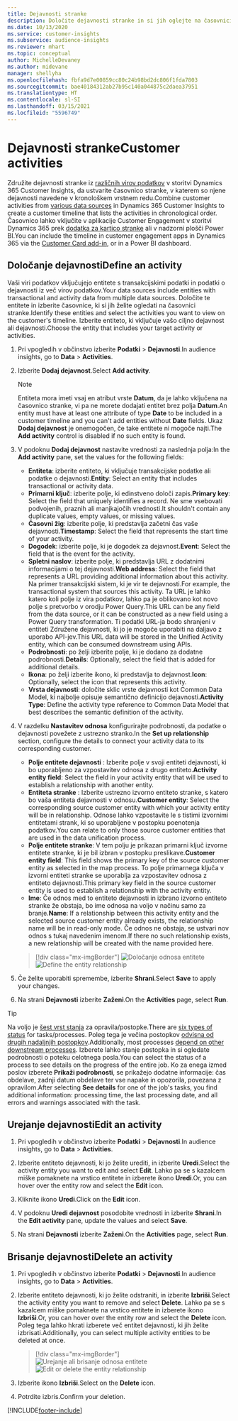 ```yaml
---
title: Dejavnosti stranke
description: Določite dejavnosti stranke in si jih oglejte na časovnici stranke.
ms.date: 10/13/2020
ms.service: customer-insights
ms.subservice: audience-insights
ms.reviewer: mhart
ms.topic: conceptual
author: MichelleDevaney
ms.author: midevane
manager: shellyha
ms.openlocfilehash: fbfa9d7e00859cc80c24b98bd2dc806f1fda7803
ms.sourcegitcommit: bae40184312ab27b95c140a044875c2daea37951
ms.translationtype: HT
ms.contentlocale: sl-SI
ms.lasthandoff: 03/15/2021
ms.locfileid: "5596749"
---
```

# <a name="customer-activities"></a><span data-ttu-id="e07eb-103">Dejavnosti stranke</span><span class="sxs-lookup"><span data-stu-id="e07eb-103">Customer activities</span></span>

<span data-ttu-id="e07eb-104">Združite dejavnosti stranke iz [različnih virov podatkov](data-sources.md) v storitvi Dynamics 365 Customer Insights, da ustvarite časovnico stranke, v katerem so njene dejavnosti navedene v kronološkem vrstnem redu.</span><span class="sxs-lookup"><span data-stu-id="e07eb-104">Combine customer activities from [various data sources](data-sources.md) in Dynamics 365 Customer Insights to create a customer timeline that lists the activities in chronological order.</span></span> <span data-ttu-id="e07eb-105">Časovnico lahko vključite v aplikacije Customer Engagement v storitvi Dynamics 365 prek [dodatka za kartico stranke](customer-card-add-in.md) ali v nadzorni plošči Power BI.</span><span class="sxs-lookup"><span data-stu-id="e07eb-105">You can include the timeline in customer engagement apps in Dynamics 365 via the [Customer Card add-in](customer-card-add-in.md), or in a Power BI dashboard.</span></span>

## <a name="define-an-activity"></a><span data-ttu-id="e07eb-106">Določanje dejavnosti</span><span class="sxs-lookup"><span data-stu-id="e07eb-106">Define an activity</span></span>

<span data-ttu-id="e07eb-107">Vaši viri podatkov vključujejo entitete s transakcijskimi podatki in podatki o dejavnosti iz več virov podatkov.</span><span class="sxs-lookup"><span data-stu-id="e07eb-107">Your data sources include entities with transactional and activity data from multiple data sources.</span></span> <span data-ttu-id="e07eb-108">Določite te entitete in izberite časovnice, ki si jih želite ogledati na časovnici stranke.</span><span class="sxs-lookup"><span data-stu-id="e07eb-108">Identify these entities and select the activities you want to view on the customer's timeline.</span></span> <span data-ttu-id="e07eb-109">Izberite entiteto, ki vključuje vašo ciljno dejavnost ali dejavnosti.</span><span class="sxs-lookup"><span data-stu-id="e07eb-109">Choose the entity that includes your target activity or activities.</span></span>

1. <span data-ttu-id="e07eb-110">Pri vpogledih v občinstvo izberite **Podatki** > **Dejavnosti**.</span><span class="sxs-lookup"><span data-stu-id="e07eb-110">In audience insights, go to **Data** > **Activities**.</span></span>

1. <span data-ttu-id="e07eb-111">Izberite **Dodaj dejavnost**.</span><span class="sxs-lookup"><span data-stu-id="e07eb-111">Select **Add activity**.</span></span>

   > [!NOTE]
   > <span data-ttu-id="e07eb-112">Entiteta mora imeti vsaj en atribut vrste **Datum**, da je lahko vključena na časovnico stranke, vi pa ne morete dodajati entitet brez polja **Datum**.</span><span class="sxs-lookup"><span data-stu-id="e07eb-112">An entity must have at least one attribute of type **Date** to be included in a customer timeline and you can't add entities without **Date** fields.</span></span> <span data-ttu-id="e07eb-113">Ukaz **Dodaj dejavnost** je onemogočen, če take entitete ni mogoče najti.</span><span class="sxs-lookup"><span data-stu-id="e07eb-113">The **Add activity** control is disabled if no such entity is found.</span></span>

1. <span data-ttu-id="e07eb-114">V podoknu **Dodaj dejavnost** nastavite vrednosti za naslednja polja:</span><span class="sxs-lookup"><span data-stu-id="e07eb-114">In the **Add activity** pane, set the values for the following fields:</span></span>

   - <span data-ttu-id="e07eb-115">**Entiteta**: izberite entiteto, ki vključuje transakcijske podatke ali podatke o dejavnosti.</span><span class="sxs-lookup"><span data-stu-id="e07eb-115">**Entity**: Select an entity that includes transactional or activity data.</span></span>
   - <span data-ttu-id="e07eb-116">**Primarni ključ**: izberite polje, ki edinstveno določi zapis.</span><span class="sxs-lookup"><span data-stu-id="e07eb-116">**Primary key**: Select the field that uniquely identifies a record.</span></span> <span data-ttu-id="e07eb-117">Ne sme vsebovati podvojenih, praznih ali manjkajočih vrednosti.</span><span class="sxs-lookup"><span data-stu-id="e07eb-117">It shouldn't contain any duplicate values, empty values, or missing values.</span></span>
   - <span data-ttu-id="e07eb-118">**Časovni žig**: izberite polje, ki predstavlja začetni čas vaše dejavnosti.</span><span class="sxs-lookup"><span data-stu-id="e07eb-118">**Timestamp**: Select the field that represents the start time of your activity.</span></span>
   - <span data-ttu-id="e07eb-119">**Dogodek**: izberite polje, ki je dogodek za dejavnost.</span><span class="sxs-lookup"><span data-stu-id="e07eb-119">**Event**: Select the field that is the event for the activity.</span></span>
   - <span data-ttu-id="e07eb-120">**Spletni naslov**: izberite polje, ki predstavlja URL z dodatnimi informacijami o tej dejavnosti.</span><span class="sxs-lookup"><span data-stu-id="e07eb-120">**Web address**: Select the field that represents a URL providing additional information about this activity.</span></span> <span data-ttu-id="e07eb-121">Na primer transakcijski sistem, ki je vir te dejavnosti.</span><span class="sxs-lookup"><span data-stu-id="e07eb-121">For example, the transactional system that sources this activity.</span></span> <span data-ttu-id="e07eb-122">Ta URL je lahko katero koli polje iz vira podatkov, lahko pa je oblikovano kot novo polje s pretvorbo v orodju Power Query.</span><span class="sxs-lookup"><span data-stu-id="e07eb-122">This URL can be any field from the data source, or it can be constructed as a new field using a Power Query transformation.</span></span> <span data-ttu-id="e07eb-123">Ti podatki URL-ja bodo shranjeni v entiteti Združene dejavnosti, ki jo je mogoče uporabiti na daljavo z uporabo API-jev.</span><span class="sxs-lookup"><span data-stu-id="e07eb-123">This URL data will be stored in the Unified Activity entity, which can be consumed downstream using APIs.</span></span>
   - <span data-ttu-id="e07eb-124">**Podrobnosti**: po želji izberite polje, ki je dodano za dodatne podrobnosti.</span><span class="sxs-lookup"><span data-stu-id="e07eb-124">**Details**: Optionally, select the field that is added for additional details.</span></span>
   - <span data-ttu-id="e07eb-125">**Ikona**: po želji izberite ikono, ki predstavlja to dejavnost.</span><span class="sxs-lookup"><span data-stu-id="e07eb-125">**Icon**: Optionally, select the icon that represents this activity.</span></span>
   - <span data-ttu-id="e07eb-126">**Vrsta dejavnosti**: določite sklic vrste dejavnosti kot Common Data Model, ki najbolje opisuje semantično definicijo dejavnosti.</span><span class="sxs-lookup"><span data-stu-id="e07eb-126">**Activity Type**: Define the activity type reference to Common Data Model that best describes the semantic definition of the activity.</span></span>

1. <span data-ttu-id="e07eb-127">V razdelku **Nastavitev odnosa** konfigurirajte podrobnosti, da podatke o dejavnosti povežete z ustrezno stranko.</span><span class="sxs-lookup"><span data-stu-id="e07eb-127">In the **Set up relationship** section, configure the details to connect your activity data to its corresponding customer.</span></span>

    - <span data-ttu-id="e07eb-128">**Polje entitete dejavnosti** : Izberite polje v svoji entiteti dejavnosti, ki bo uporabljeno za vzpostavitev odnosa z drugo entiteto.</span><span class="sxs-lookup"><span data-stu-id="e07eb-128">**Activity entity field**: Select the field in your activity entity that will be used to establish a relationship with another entity.</span></span>
    - <span data-ttu-id="e07eb-129">**Entiteta stranke** : Izberite ustrezno izvorno entiteto stranke, s katero bo vaša entiteta dejavnosti v odnosu.</span><span class="sxs-lookup"><span data-stu-id="e07eb-129">**Customer entity**: Select the corresponding source customer entity with which your activity entity will be in relationship.</span></span> <span data-ttu-id="e07eb-130">Odnose lahko vzpostavite le s tistimi izvornimi entitetami strank, ki so uporabljene v postopku poenotenja podatkov.</span><span class="sxs-lookup"><span data-stu-id="e07eb-130">You can relate to only those source customer entities that are used in the data unification process.</span></span>
    - <span data-ttu-id="e07eb-131">**Polje entitete stranke**: V tem polju je prikazan primarni ključ izvorne entitete stranke, ki je bil izbran v postopku preslikave.</span><span class="sxs-lookup"><span data-stu-id="e07eb-131">**Customer entity field**: This field shows the primary key of the source customer entity as selected in the map process.</span></span> <span data-ttu-id="e07eb-132">To polje primarnega ključa v izvorni entiteti stranke se uporablja za vzpostavitev odnosa z entiteto dejavnosti.</span><span class="sxs-lookup"><span data-stu-id="e07eb-132">This primary key field in the source customer entity is used to establish a relationship with the activity entity.</span></span>
    - <span data-ttu-id="e07eb-133">**Ime**: Če odnos med to entiteto dejavnosti in izbrano izvorno entiteto stranke že obstaja, bo ime odnosa na voljo v načinu samo za branje.</span><span class="sxs-lookup"><span data-stu-id="e07eb-133">**Name**: If a relationship between this activity entity and the selected source customer entity already exists, the relationship name will be in read-only mode.</span></span> <span data-ttu-id="e07eb-134">Če odnos ne obstaja, se ustvari nov odnos s tukaj navedenim imenom.</span><span class="sxs-lookup"><span data-stu-id="e07eb-134">If there no such relationship exists, a new relationship will be created with the name provided here.</span></span>
   
   > [!div class="mx-imgBorder"]
   > <span data-ttu-id="e07eb-135">![Določanje odnosa entitete](media/activities-entities-define.png "Določanje odnosa entitete")</span><span class="sxs-lookup"><span data-stu-id="e07eb-135">![Define the entity relationship](media/activities-entities-define.png "Define the entity relationship")</span></span>

1. <span data-ttu-id="e07eb-136">Če želite uporabiti spremembe, izberite **Shrani**.</span><span class="sxs-lookup"><span data-stu-id="e07eb-136">Select **Save** to apply your changes.</span></span>

1. <span data-ttu-id="e07eb-137">Na strani **Dejavnosti** izberite **Zaženi**.</span><span class="sxs-lookup"><span data-stu-id="e07eb-137">On the **Activities** page, select **Run**.</span></span>

> [!TIP]
> <span data-ttu-id="e07eb-138">Na voljo je [šest vrst stanja](system.md#status-types) za opravila/postopke.</span><span class="sxs-lookup"><span data-stu-id="e07eb-138">There are [six types of status](system.md#status-types) for tasks/processes.</span></span> <span data-ttu-id="e07eb-139">Poleg tega je večina postopkov [odvisna od drugih nadaljnjih postopkov](system.md#refresh-policies).</span><span class="sxs-lookup"><span data-stu-id="e07eb-139">Additionally, most processes [depend on other downstream processes](system.md#refresh-policies).</span></span> <span data-ttu-id="e07eb-140">Izberete lahko stanje postopka in si ogledate podrobnosti o poteku celotnega posla.</span><span class="sxs-lookup"><span data-stu-id="e07eb-140">You can select the status of a process to see details on the progress of the entire job.</span></span> <span data-ttu-id="e07eb-141">Ko za enega izmed poslov izberete **Prikaži podrobnosti**, se prikažejo dodatne informacije: čas obdelave, zadnji datum obdelave ter vse napake in opozorila, povezana z opravilom.</span><span class="sxs-lookup"><span data-stu-id="e07eb-141">After selecting **See details** for one of the job's tasks, you find additional information: processing time, the last processing date, and all errors and warnings associated with the task.</span></span>

## <a name="edit-an-activity"></a><span data-ttu-id="e07eb-142">Urejanje dejavnosti</span><span class="sxs-lookup"><span data-stu-id="e07eb-142">Edit an activity</span></span>

1. <span data-ttu-id="e07eb-143">Pri vpogledih v občinstvo izberite **Podatki** > **Dejavnosti**.</span><span class="sxs-lookup"><span data-stu-id="e07eb-143">In audience insights, go to **Data** > **Activities**.</span></span>

2. <span data-ttu-id="e07eb-144">Izberite entiteto dejavnosti, ki jo želite urediti, in izberite **Uredi**.</span><span class="sxs-lookup"><span data-stu-id="e07eb-144">Select the activity entity you want to edit and select **Edit**.</span></span> <span data-ttu-id="e07eb-145">Lahko pa se s kazalcem miške pomaknete na vrstico entitete in izberete ikono **Uredi**.</span><span class="sxs-lookup"><span data-stu-id="e07eb-145">Or, you can hover over the entity row and select the **Edit** icon.</span></span>

3. <span data-ttu-id="e07eb-146">Kliknite ikono **Uredi**.</span><span class="sxs-lookup"><span data-stu-id="e07eb-146">Click on the **Edit** icon.</span></span>

4. <span data-ttu-id="e07eb-147">V podoknu **Uredi dejavnost** posodobite vrednosti in izberite **Shrani**.</span><span class="sxs-lookup"><span data-stu-id="e07eb-147">In the **Edit activity** pane, update the values and select **Save**.</span></span>

5. <span data-ttu-id="e07eb-148">Na strani **Dejavnosti** izberite **Zaženi**.</span><span class="sxs-lookup"><span data-stu-id="e07eb-148">On the **Activities** page, select **Run**.</span></span>

## <a name="delete-an-activity"></a><span data-ttu-id="e07eb-149">Brisanje dejavnosti</span><span class="sxs-lookup"><span data-stu-id="e07eb-149">Delete an activity</span></span>

1. <span data-ttu-id="e07eb-150">Pri vpogledih v občinstvo izberite **Podatki** > **Dejavnosti**.</span><span class="sxs-lookup"><span data-stu-id="e07eb-150">In audience insights, go to **Data** > **Activities**.</span></span>

2. <span data-ttu-id="e07eb-151">Izberite entiteto dejavnosti, ki jo želite odstraniti, in izberite **Izbriši**.</span><span class="sxs-lookup"><span data-stu-id="e07eb-151">Select the activity entity you want to remove and select **Delete**.</span></span> <span data-ttu-id="e07eb-152">Lahko pa se s kazalcem miške pomaknete na vrstico entitete in izberete ikono **Izbriši**.</span><span class="sxs-lookup"><span data-stu-id="e07eb-152">Or, you can hover over the entity row and select the **Delete** icon.</span></span> <span data-ttu-id="e07eb-153">Poleg tega lahko hkrati izberete več entitet dejavnosti, ki jih želite izbrisati.</span><span class="sxs-lookup"><span data-stu-id="e07eb-153">Additionally, you can select multiple activity entities to be deleted at once.</span></span>
   > [!div class="mx-imgBorder"]
   > <span data-ttu-id="e07eb-154">![Urejanje ali brisanje odnosa entitete](media/activities-entities-edit-delete.png "Urejanje ali brisanje odnosa entitete")</span><span class="sxs-lookup"><span data-stu-id="e07eb-154">![Edit or delete the entity relationship](media/activities-entities-edit-delete.png "Edit or delete the entity relationship")</span></span>

3. <span data-ttu-id="e07eb-155">Izberite ikono **Izbriši**.</span><span class="sxs-lookup"><span data-stu-id="e07eb-155">Select on the **Delete** icon.</span></span>

4. <span data-ttu-id="e07eb-156">Potrdite izbris.</span><span class="sxs-lookup"><span data-stu-id="e07eb-156">Confirm your deletion.</span></span>


[!INCLUDE[footer-include](../includes/footer-banner.md)]